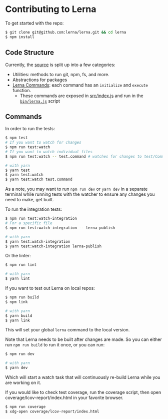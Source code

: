 # Contributing to Lerna

To get started with the repo:

```sh
$ git clone git@github.com:lerna/lerna.git && cd lerna
$ npm install
```

## Code Structure

Currently, the [source](https://github.com/lerna/lerna/tree/master/src) is split up into a few categories:

- Utilities: methods to run git, npm, fs, and more.
- Abstractions for packages
- [Lerna Commands](https://github.com/lerna/lerna/tree/master/src/commands): each command has an `initialize` and `execute` function.
  - These commands are exposed in [src/index.js](https://github.com/lerna/lerna/blob/master/src/index.js) and run in the [`bin/lerna.js`](https://github.com/lerna/lerna/blob/e26c89170ffd13924ccb2d6e5f138d949eb53104/bin/lerna.js#L73-L74) script

## Commands

In order to run the tests:

```sh
$ npm test
# If you want to watch for changes
$ npm run test:watch
# If you want to watch individual files
$ npm run test:watch -- test.command # watches for changes to test/Command.js

# with yarn
$ yarn test
$ yarn test:watch
$ yarn test:watch test.command
```

As a note, you may want to run `npm run dev` or `yarn dev` in a separate
terminal while running tests with the watcher to ensure any changes you need to
make, get built.

To run the integration tests:

```sh
$ npm run test:watch-integration
# For a specific file
$ npm run test:watch-integration -- lerna-publish

# with yarn
$ yarn test:watch-integration
$ yarn test:watch-integration lerna-publish
```

Or the linter:

```sh
$ npm run lint

# with yarn
$ yarn lint
```

If you want to test out Lerna on local repos:

```sh
$ npm run build
$ npm link

# with yarn
$ yarn build
$ yarn link
```

This will set your global `lerna` command to the local version.

Note that Lerna needs to be built after changes are made. So you can either run
`npm run build` to run it once, or you can run:

```sh
$ npm run dev

# with yarn
$ yarn dev
```

Which will start a watch task that will continuously re-build Lerna while you
are working on it.

If you would like to check test coverage, run the coverage script, then open
coverage/lcov-report/index.html in your favorite browser.

```sh
$ npm run coverage
$ xdg-open coverage/lcov-report/index.html
```
